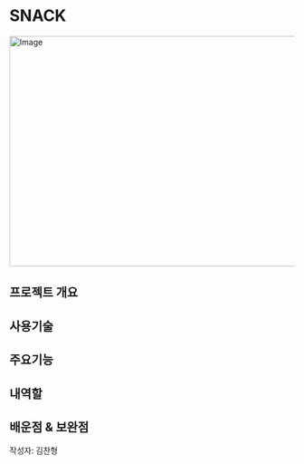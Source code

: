 # SNACK
<img width="800" height="407" alt="Image" src="https://github.com/user-attachments/assets/cf231626-7e0b-47e3-9c20-f1d9be0ce2e3" />  

## 프로젝트 개요
## 사용기술
## 주요기능
## 내역할
## 배운점 & 보완점

작성자: 김찬형
